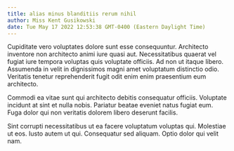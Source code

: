 ```yaml
---
title: alias minus blanditiis rerum nihil
author: Miss Kent Gusikowski
date: Tue May 17 2022 12:53:38 GMT-0400 (Eastern Daylight Time)
---
```

Cupiditate vero voluptates dolore sunt esse consequuntur. Architecto inventore non architecto animi iure quasi aut. Necessitatibus quaerat vel fugiat iure tempora voluptas quis voluptate officiis. Ad non ut itaque libero. Assumenda in velit in dignissimos magni amet voluptatum distinctio odio. Veritatis tenetur reprehenderit fugit odit enim enim praesentium eum architecto.

 Commodi ea vitae sunt qui architecto debitis consequatur officiis. Voluptate incidunt at sint et nulla nobis. Pariatur beatae eveniet natus fugiat eum. Fuga dolor qui non veritatis dolorem libero deserunt facilis.

 Sint corrupti necessitatibus ut ea facere voluptatum voluptas qui. Molestiae ut eos. Iusto autem ut qui. Consequatur sed aliquam. Optio dolor qui velit nam.